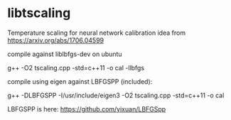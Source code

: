 # libtscaling
Temperature scaling for neural network calibration
idea from  https://arxiv.org/abs/1706.04599


compile against liblbfgs-dev on ubuntu

 g++   -O2 tscaling.cpp -std=c++11 -o cal -llbfgs


compile using eigen against LBFGSPP (included):

g++  -DLBFGSPP -I/usr/include/eigen3  -O2 tscaling.cpp -std=c++11 -o cal 


LBFGSPP is here: https://github.com/yixuan/LBFGSpp

